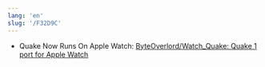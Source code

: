 ```yaml
---
lang: 'en'
slug: '/F32D9C'
---
```


- Quake Now Runs On Apple Watch: [ByteOverlord/Watch_Quake: Quake 1 port for Apple Watch](https://github.com/ByteOverlord/Watch_Quake)
